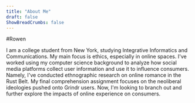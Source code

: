 ```yaml
---
title: "About Me"
draft: false
ShowBreadCrumbs: false
---
```

#Rowen

I am a college student from New York, studying Integrative Informatics and Communications. My main focus is ethics, especially in online spaces. I've worked using my computer science background to analyze how social media platforms collect user information and use it to influence consumers. Namely, I've conducted ethnographic research on online romance in the Rust Belt. My final comprehension assignment focuses on the neoliberal ideologies pushed onto Grindr users. Now, I'm looking to branch out and further explore the impacts of online experience on consumers.
